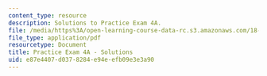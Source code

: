 ```yaml
---
content_type: resource
description: Solutions to Practice Exam 4A.
file: /media/https%3A/open-learning-course-data-rc.s3.amazonaws.com/18-02-multivariable-calculus-fall-2007/e87e4407d0378284e94eefb09e3e3a90_prac4asol.pdf
file_type: application/pdf
resourcetype: Document
title: Practice Exam 4A - Solutions
uid: e87e4407-d037-8284-e94e-efb09e3e3a90
---
```

